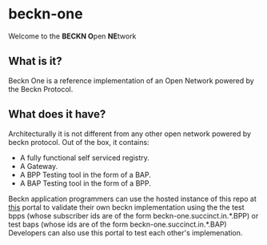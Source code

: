 # beckn-one
Welcome to the **BECKN O**pen **NE**twork

## What is it? 
Beckn One is a reference implementation of an Open Network powered by the Beckn Protocol. 


## What does it have? 
Architecturally it is not different from any other open network powered by beckn protocol. Out of the box, it contains: 

* A fully functional self serviced registry. 
* A Gateway.
* A BPP Testing tool in the form of a BAP. 
* A BAP Testing tool in the form of a BPP. 


Beckn application programmers can use the hosted instance of this repo at [this](https://beckn-one.succinct.in/) portal to validate their own  beckn implementation using the the test bpps (whose subscriber ids are of the form beckn-one.succinct.in.\*.BPP) or test baps (whose ids are of the form beckn-one.succinct.in.\*.BAP)  Developers can also use this portal to test each other's implemenation. 
